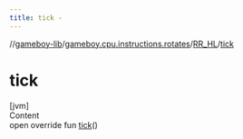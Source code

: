 ```yaml
---
title: tick -
---
```

//[gameboy-lib](../../index.md)/[gameboy.cpu.instructions.rotates](../index.md)/[RR_HL](index.md)/[tick](tick.md)



# tick  
[jvm]  
Content  
open override fun [tick](tick.md)()  



